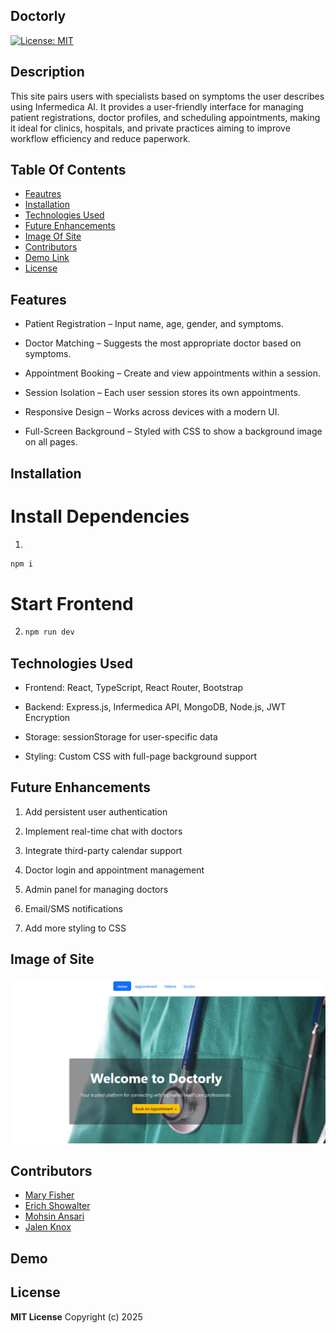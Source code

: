 ## Doctorly
[![License: MIT](https://img.shields.io/badge/License-MIT-red.svg)](https://opensource.org/licenses/MIT)

## Description 
This site pairs users with specialists based on symptoms the user describes using Infermedica AI. It provides a user-friendly interface for managing patient registrations, doctor profiles, and scheduling appointments, making it ideal for clinics, hospitals, and private practices aiming to improve workflow efficiency and reduce paperwork.

## Table Of Contents
- [Feautres](Features)
- [Installation](#Installation)
- [Technologies Used](#Technologies-Used)
- [Future Enhancements](#Future-Enhancements)
- [Image Of Site](#Image-Of-Site)
- [Contributors](#Contributors)
- [Demo Link](#Demo-Link)
- [License](#License)

## Features
* Patient Registration – Input name, age, gender, and symptoms.

* Doctor Matching – Suggests the most appropriate doctor based on symptoms.

* Appointment Booking – Create and view appointments within a session.

* Session Isolation – Each user session stores its own appointments.

* Responsive Design – Works across devices with a modern UI.

* Full-Screen Background – Styled with CSS to show a background image on all pages.

## Installation

# Install Dependencies
 1. 
   ```sh
   npm i 
   ```
# Start Frontend
2. 
   ```sh
   npm run dev 
   ```

## Technologies Used
* Frontend: React, TypeScript, React Router, Bootstrap

* Backend: Express.js, Infermedica API, MongoDB, Node.js, JWT Encryption

* Storage: sessionStorage for user-specific data

* Styling: Custom CSS with full-page background support

## Future Enhancements
 1. Add persistent user authentication

 2. Implement real-time chat with doctors

 3. Integrate third-party calendar support

 4. Doctor login and appointment management

 5. Admin panel for managing doctors

 6.  Email/SMS notifications

 7. Add more styling to CSS

## Image of Site

![alt text](client/public/images/imageofsite.png)

## Contributors
* [Mary Fisher](https://github.com/marylfisher)
* [Erich Showalter](https://github.com/IIMasterXII)
* [Mohsin Ansari](https://github.com/mohsinansare)
* [Jalen Knox](https://github.com/JalenKAgain)

## Demo


## License 
**MIT License**
Copyright (c) 2025
    
